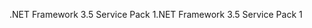 <span data-ttu-id="c990e-101">.NET Framework 3.5 Service Pack 1</span><span class="sxs-lookup"><span data-stu-id="c990e-101">.NET Framework 3.5 Service Pack 1</span></span>